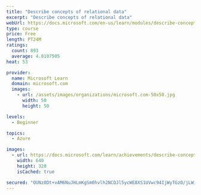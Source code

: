 ```yaml
---
title: "Describe concepts of relational data"
excerpt: "Describe concepts of relational data"
webUrl: https://docs.microsoft.com/en-us/learn/modules/describe-concepts-of-relational-data/
type: course
price: Free
length: PT24M
ratings:
  count: 893
  average: 4.8107505
heat: 53

provider:
  name: Microsoft Learn
  domain: microsoft.com
  images:
    - url: /assets/images/organizations/microsoft.com-50x50.jpg
      width: 50
      height: 50

levels:
  - Beginner

topics:
  - Azure

images:
  - url: https://docs.microsoft.com/learn/achievements/describe-concepts-of-relational-data-social.png
    width: 640
    height: 320
    isCached: true

secured: "OUNz0Dt+vAM6NuJHLmKgSm0hvlh2NCDJl5ycWE8XS1UVwc94IjWyTGzO/jLWiS/KzoafylG9cysbrJ5jQCz3EeWdZDHjy3A/S+rJVVNetY6NtF2htDDXQYIR3EioyXcFAEp/1nAx2PMYoJiOJ4rgtuEyVuvwvXlGM0rtoqBHeA8riLPNb2/qFqZX8ZsDSirPbusAoG87ajJmnaKBKn/7aGteCDtZW90IQmMG846UxS6fVAaH5fH7+E7PtUxYigpIyuFv0gtEdyBPEAJ7dwDQoKi4mzVl7Kievl5pHeeM3+r6wdSuJy+QhJwnhPxlp6Hh2yrpteYwqTivM++zVff/uh5SbRuIfzZ6YGtx+sQXFRedBxo33VTw8RKg0p5H9Yahuo+t3hDizNANsk0excEtl+6zqjrkWlgjeohZQ2v9q4U=;IIUqMY2DwxtXYGlAGxj/1Q=="
---
```


